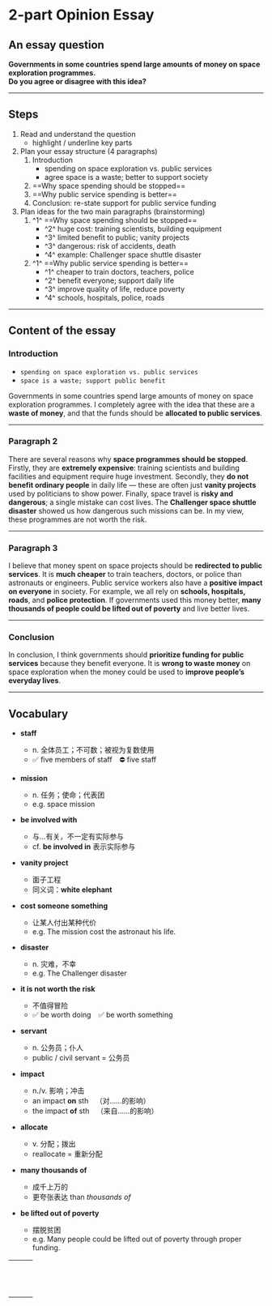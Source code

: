 # 2-part Opinion Essay

## An essay question

**Governments in some countries spend large amounts of money on space exploration programmes.**  
**Do you agree or disagree with this idea?**

---

## Steps

1. Read and understand the question  
   * highlight / underline key parts  
2. Plan your essay structure (4 paragraphs)  
   1. Introduction  
      * spending on space exploration vs. public services  
      * agree space is a waste; better to support society  
   2. ==Why space spending should be stopped==  
   3. ==Why public service spending is better==  
   4. Conclusion: re-state support for public service funding  
3. Plan ideas for the two main paragraphs (brainstorming)  
   1. ^1^ ==Why space spending should be stopped==  
      * ^2^ huge cost: training scientists, building equipment  
      * ^3^ limited benefit to public; vanity projects  
      * ^3^ dangerous: risk of accidents, death  
      * ^4^ example: Challenger space shuttle disaster  
   2. ^1^ ==Why public service spending is better==  
      * ^1^ cheaper to train doctors, teachers, police  
      * ^2^ benefit everyone; support daily life  
      * ^3^ improve quality of life, reduce poverty  
      * ^4^ schools, hospitals, police, roads

---

## Content of the essay

### Introduction

* `spending on space exploration vs. public services`  
* `space is a waste; support public benefit`

Governments in some countries spend large amounts of money on space exploration programmes. I completely agree with the idea that these are a **waste of money**, and that the funds should be **allocated to public services**.

---

### Paragraph 2

There are several reasons why **space programmes should be stopped**. Firstly, they are **extremely expensive**: training scientists and building facilities and equipment require huge investment. Secondly, they **do not benefit ordinary people** in daily life — these are often just **vanity projects** used by politicians to show power. Finally, space travel is **risky and dangerous**; a single mistake can cost lives. The **Challenger space shuttle disaster** showed us how dangerous such missions can be. In my view, these programmes are not worth the risk.

---

### Paragraph 3

I believe that money spent on space projects should be **redirected to public services**. It is **much cheaper** to train teachers, doctors, or police than astronauts or engineers. Public service workers also have a **positive impact on everyone** in society. For example, we all rely on **schools, hospitals, roads**, and **police protection**. If governments used this money better, **many thousands of people could be lifted out of poverty** and live better lives.

---

### Conclusion

In conclusion, I think governments should **prioritize funding for public services** because they benefit everyone. It is **wrong to waste money** on space exploration when the money could be used to **improve people’s everyday lives**.

---

## Vocabulary

* **staff**  
  * n. 全体员工；不可数；被视为复数使用  
  * ✅ five members of staff ⛔ five staff

* **mission**  
  * n. 任务；使命；代表团  
  * e.g. space mission

* **be involved with**  
  * 与…有关，不一定有实际参与  
  * cf. **be involved in** 表示实际参与

* **vanity project**  
  * 面子工程  
  * 同义词：**white elephant**

* **cost someone something**  
  * 让某人付出某种代价  
  * e.g. The mission cost the astronaut his life.

* **disaster**  
  * n. 灾难，不幸  
  * e.g. The Challenger disaster

* **it is not worth the risk**  
  * 不值得冒险  
  * ✅ be worth doing ✅ be worth something

* **servant**  
  * n. 公务员；仆人  
  * public / civil servant = 公务员

* **impact**  
  * n./v. 影响；冲击  
  * an impact **on** sth （对……的影响）  
  * the impact **of** sth （来自……的影响）

* **allocate**  
  * v. 分配；拨出  
  * reallocate = 重新分配

* **many thousands of**  
  * 成千上万的  
  * 更夸张表达 than *thousands of*

* **be lifted out of poverty**  
  * 摆脱贫困  
  * e.g. Many people could be lifted out of poverty through proper funding.

|      |      |      |
| ---- | ---- | ---- |
|      |      |      |
|      |      |      |
|      |      |      |
|      |      |      |
|      |      |      |
|      |      |      |
|      |      |      |
|      |      |      |
|      |      |      |
|      |      |      |
|      |      |      |
|      |      |      |